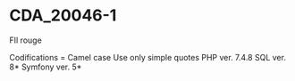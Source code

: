 # CDA_20046-1
FIl rouge

Codifications = Camel case
Use only simple quotes
PHP ver. 7.4.8
SQL ver. 8*
Symfony ver. 5*
